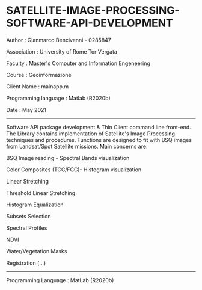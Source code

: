 # SATELLITE-IMAGE-PROCESSING-SOFTWARE-API-DEVELOPMENT

Author :                  Gianmarco Bencivenni - 0285847

Association :             University of Rome Tor Vergata

Faculty :                 Master's Computer and Information Engeneering

Course :                  Geoinformazione

Client Name :             mainapp.m

Programming language :    Matlab (R2020b)

Date :                    May 2021

-------------------------------------------------------------------------

Software API package development & Thin Client command line front-end.
The Library contains implementation of Satellite's Image Processing techniques and procedures.
Functions are designed to fit with BSQ images from Landsat/Spot Satellite missions.
Main concerns are:

BSQ Image reading - Spectral Bands visualization 

Color Composites (TCC/FCC)- Histogram visualization 

Linear Stretching 

Threshold Linear Stretching 

Histogram Equalization 

Subsets Selection 

Spectral Profiles 

NDVI 

Water/Vegetation Masks 

Registration (...)

--------------------------------------------------------------------------

Programming Language : MatLab (R2020b)
